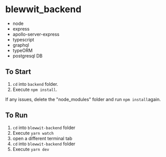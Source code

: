 # blewwit_backend

- node
- express
- apollo-server-express
- typescript
- graphql
- typeORM
- postgresql DB

## To Start

1. `cd` into `backend` folder.
2. Execute `npm install`.

If any issues, delete the "node_modules" folder and run `npm install`again.

## To Run

1. `cd` into `blewwit-backend` folder
2. Execute `yarn watch`
3. open a different terminal tab
4. `cd` into `blewwit-backend` folder
5. Execute `yarn dev`
